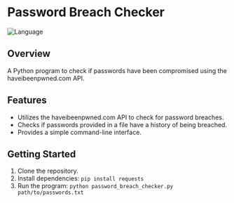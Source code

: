 # Password Breach Checker

![Language](https://img.shields.io/badge/Language-Python-blue.svg)

## Overview

A Python program to check if passwords have been compromised using the haveibeenpwned.com API.

## Features

- Utilizes the haveibeenpwned.com API to check for password breaches.
- Checks if passwords provided in a file have a history of being breached.
- Provides a simple command-line interface.

## Getting Started

1. Clone the repository.
2. Install dependencies: `pip install requests`
3. Run the program: `python password_breach_checker.py path/to/passwords.txt`
